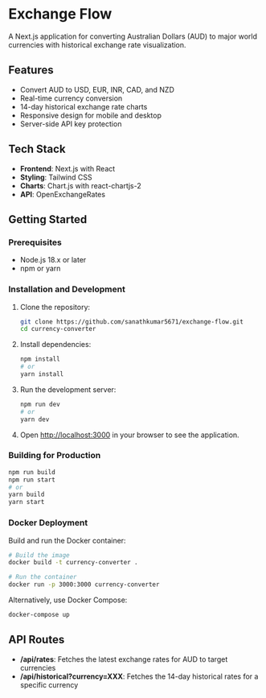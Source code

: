 # Exchange Flow

A Next.js application for converting Australian Dollars (AUD) to major world currencies with historical exchange rate visualization.

## Features

- Convert AUD to USD, EUR, INR, CAD, and NZD
- Real-time currency conversion
- 14-day historical exchange rate charts
- Responsive design for mobile and desktop
- Server-side API key protection

## Tech Stack

- **Frontend**: Next.js with React
- **Styling**: Tailwind CSS
- **Charts**: Chart.js with react-chartjs-2
- **API**: OpenExchangeRates

## Getting Started

### Prerequisites

- Node.js 18.x or later
- npm or yarn

### Installation and Development

1. Clone the repository:
   ```bash
   git clone https://github.com/sanathkumar5671/exchange-flow.git
   cd currency-converter
   ```

2. Install dependencies:
   ```bash
   npm install
   # or
   yarn install
   ```

3. Run the development server:
   ```bash
   npm run dev
   # or
   yarn dev
   ```

4. Open [http://localhost:3000](http://localhost:3000) in your browser to see the application.

### Building for Production

```bash
npm run build
npm run start
# or
yarn build
yarn start
```

### Docker Deployment

Build and run the Docker container:

```bash
# Build the image
docker build -t currency-converter .

# Run the container
docker run -p 3000:3000 currency-converter
```

Alternatively, use Docker Compose:

```bash
docker-compose up
```

## API Routes

- **/api/rates**: Fetches the latest exchange rates for AUD to target currencies
- **/api/historical?currency=XXX**: Fetches the 14-day historical rates for a specific currency
